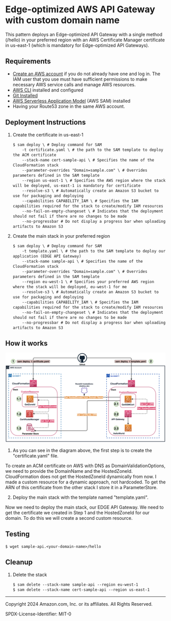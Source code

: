 # Edge-optimized AWS API Gateway with custom domain name
This pattern deploys an Edge-optimized API Gateway with a single method (/hello) in your preferred region with an AWS Certificate Manager certificate in us-east-1 (which is mandatory for Edge-optimized API Gateways).

## Requirements
* [Create an AWS account](https://portal.aws.amazon.com/gp/aws/developer/registration/index.html) if you do not already have one and log in. The IAM user that you use must have sufficient permissions to make necessary AWS service calls and manage AWS resources.
* [AWS CLI](https://docs.aws.amazon.com/cli/latest/userguide/install-cliv2.html) installed and configured
* [Git Installed](https://git-scm.com/book/en/v2/Getting-Started-Installing-Git)
* [AWS Serverless Application Model](https://docs.aws.amazon.com/serverless-application-model/latest/developerguide/serverless-sam-cli-install.html) (AWS SAM) installed
* Having your Route53 zone in the same AWS account.

## Deployment Instructions
1. Create the certificate in us-east-1
    ```
    $ sam deploy \ # Deploy command for SAM
        -t certificate.yaml \ # the path to the SAM template to deploy the ACM certificate
        --stack-name cert-sample-api \ # Specifies the name of the CloudFormation stack
        --parameter-overrides "Domain=sample.com" \ # Overrides parameters defined in the SAM template
        --region us-east-1 \ # Specifies the AWS region where the stack will be deployed, us-east-1 is mandatory for certificate
        --resolve-s3 \ # Automatically create an Amazon S3 bucket to use for packaging and deploying
        --capabilities CAPABILITY_IAM \ # Specifies the IAM capabilities required for the stack to create/modify IAM resources
        --no-fail-on-empty-changeset \ # Indicates that the deployment should not fail if there are no changes to be made
        --no-progressbar # Do not display a progress bar when uploading artifacts to Amazon S3
    ```
1. Create the main stack in your preferred region
    ```
    $ sam deploy \ # Deploy command for SAM
        -t template.yaml \ # the path to the SAM template to deploy our application (EDGE API Gateway)
        --stack-name sample-api \ # Specifies the name of the CloudFormation stack
        --parameter-overrides "Domain=sample.com" \ # Overrides parameters defined in the SAM template
        --region eu-west-1 \ # Specifies your preferred AWS region where the stack will be deployed, eu-west-1 for me
        --resolve-s3 \ # Automatically create an Amazon S3 bucket to use for packaging and deploying
        --capabilities CAPABILITY_IAM \ # Specifies the IAM capabilities required for the stack to create/modify IAM resources
        --no-fail-on-empty-changeset \ # Indicates that the deployment should not fail if there are no changes to be made
        --no-progressbar # Do not display a progress bar when uploading artifacts to Amazon S3
    ```
## How it works
<img width="1273" alt="image" src="assets/architecture.png">

1. As you can see in the diagram above, the first step is to create the "certificate.yaml" file.

To create an ACM certificate on AWS with DNS as DomainValidationOptions, we need to provide the DomainName and the HostedZoneId. CloudFormation does not get the HostedZoneId dynamically from now. I made a custom resource for a dynamic approach, not hardcoded.
To get the ARN of this certificate from the other stack I store it in a ParameterStore.

2. Deploy the main stack with the template named "template.yaml".

Now we need to deploy the main stack, our EDGE API Gateway. We need to get the certificate we created in Step 1 and the HostedZoneId for our domain. To do this we will create a second custom resource.

## Testing
    $ wget sample-api.<your-domain-name>/hello

## Cleanup

1. Delete the stack
    ```
    $ sam delete --stack-name sample-api --region eu-west-1
    $ sam delete --stack-name cert-sample-api --region us-east-1
    ```

----
Copyright 2024 Amazon.com, Inc. or its affiliates. All Rights Reserved.

SPDX-License-Identifier: MIT-0
